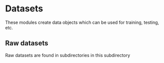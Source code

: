# Datasets

These modules create data objects which can be used for training, testing, etc.

## Raw datasets
 
Raw datasets are found in subdirectories in this subdirectory